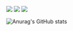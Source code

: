<a href="버튼을 눌렀을 때 이동할 링크" target="_blank"><img src="https://img.shields.io/badge/bizmcw1217@google.com-CEF6E3?style=platic&logo=google&logoColor=03C75A"/></a>
<a href="버튼을 눌렀을 때 이동할 링크" target="_blank"><img src="https://img.shields.io/badge/mcw1217-000000?style=platic&logo=notion&logoColor=FFFFFF"/></a>
<a href="None">
    <img src="https://img.shields.io/badge/PDF-CV-red?style=flat-square&logo=adobe">
</a>  

<div>

<a style="text-align:center;"> ![Anurag's GitHub stats](https://github-readme-stats.vercel.app/api?username=mcw1217&show_icons=true&theme=radical) </a>

</div> 
